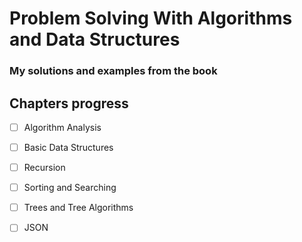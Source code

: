 # Problem Solving With Algorithms and Data Structures
### My solutions and examples from the book

## Chapters progress
- [ ] Algorithm Analysis
- [ ] Basic Data Structures
- [ ] Recursion
- [ ] Sorting and Searching
- [ ] Trees and Tree Algorithms
- [ ] JSON

